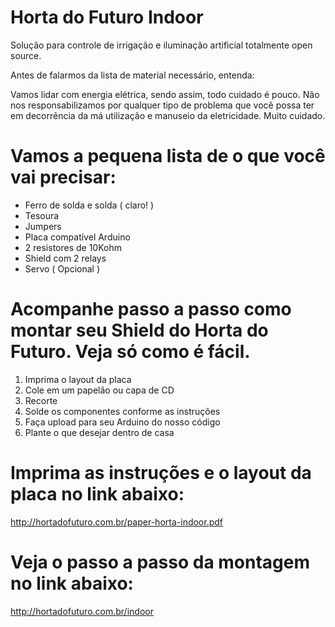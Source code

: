 # Horta do Futuro Indoor
Solução para controle de irrigação e iluminação artificial totalmente open source.

Antes de falarmos da lista de material necessário, entenda:

Vamos lidar com energia elétrica, sendo assim, todo cuidado é pouco. Não nos responsabilizamos por qualquer tipo de problema que você possa ter em decorrência da má utilização e manuseio da eletricidade. Muito cuidado.

# Vamos a pequena lista de o que você vai precisar:

- Ferro de solda e solda ( claro! )
- Tesoura
- Jumpers
- Placa compatível Arduino
- 2 resistores de 10Kohm
- Shield com 2 relays
- Servo ( Opcional )

# Acompanhe passo a passo como montar seu Shield do Horta do Futuro. Veja só como é fácil.

1. Imprima o layout da placa
2. Cole em um papelão ou capa de CD
3. Recorte
4. Solde os componentes conforme as instruções
5. Faça upload para seu Arduino do nosso código
6. Plante o que desejar dentro de casa

# Imprima as instruções e o layout da placa no link abaixo:
http://hortadofuturo.com.br/paper-horta-indoor.pdf

# Veja o passo a passo da montagem no link abaixo:
http://hortadofuturo.com.br/indoor
